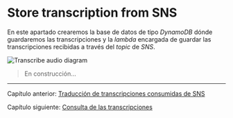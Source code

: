 # Store transcription from SNS

En este apartado crearemos la base de datos de tipo *DynamoDB* dónde guardaremos las transcripciones y la *lambda* encargada de guardar las transcripciones recibidas a través del *topic* de *SNS*.

![Transcribe audio diagram](C:/Users/oriol/Documents/GitHub/Serverless_Audio_Translator/documentation-images/Serverless_Audio_Translator_part4.png)

> En construcción...

---

Capítulo anterior: [Traducción de transcripciones consumidas de SNS](../02-translate-transcription-from-sns/guide.md)

Capítulo siguiente: [Consulta de las transcripciones](../04-retrieve-transcriptions-from-dynamodb/guide.md)


